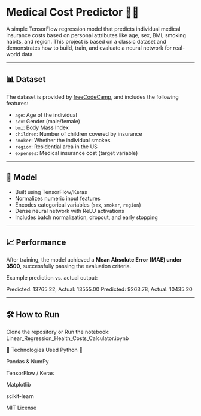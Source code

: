# Medical Cost Predictor 🧮💸

A simple TensorFlow regression model that predicts individual medical insurance costs based on personal attributes like age, sex, BMI, smoking habits, and region. This project is based on a classic dataset and demonstrates how to build, train, and evaluate a neural network for real-world data.

---

## 📊 Dataset

The dataset is provided by [freeCodeCamp](https://www.freecodecamp.org/), and includes the following features:

- `age`: Age of the individual
- `sex`: Gender (male/female)
- `bmi`: Body Mass Index
- `children`: Number of children covered by insurance
- `smoker`: Whether the individual smokes
- `region`: Residential area in the US
- `expenses`: Medical insurance cost (target variable)

---

## 🧠 Model

- Built using TensorFlow/Keras
- Normalizes numeric input features
- Encodes categorical variables (`sex`, `smoker`, `region`)
- Dense neural network with ReLU activations
- Includes batch normalization, dropout, and early stopping

---

## 📈 Performance

After training, the model achieved a **Mean Absolute Error (MAE) under 3500**, successfully passing the evaluation criteria.

Example prediction vs. actual output:

Predicted: 13765.22, Actual: 13555.00
Predicted: 9263.78, Actual: 10435.20

---

## 🛠️ How to Run

Clone the repository or Run the notebook: Linear_Regression_Health_Costs_Calculator.ipynb


🧪 Technologies Used
Python 🐍

Pandas & NumPy

TensorFlow / Keras

Matplotlib

scikit-learn


MIT License
